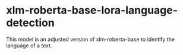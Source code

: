 # xlm-roberta-base-lora-language-detection
This model is an adjusted version of xlm-roberta-base to identify the language of a text.
